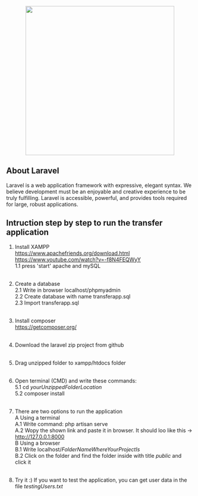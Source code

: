 <p align="center"><img src="https://res.cloudinary.com/dtfbvvkyp/image/upload/v1566331377/laravel-logolockup-cmyk-red.svg" width="400"></p>

## About Laravel

Laravel is a web application framework with expressive, elegant syntax. We believe development must be an enjoyable and creative experience to be truly fulfilling.
Laravel is accessible, powerful, and provides tools required for large, robust applications.

## Intruction step by step to run the transfer application

1. Install XAMPP<br>
    https://www.apachefriends.org/download.html<br>
    https://www.youtube.com/watch?v=-f8N4FEQWyY<br>
    1.1 press 'start' apache and mySQL <br><br>
    
2. Create a database<br>
    2.1 Write in browser localhost/phpmyadmin<br>
    2.2 Create database with name transferapp.sql<br>
    2.3 Import transferapp.sql<br><br>
    
3. Install composer <br>
    https://getcomposer.org/<br><br>
    
4. Download the laravel zip project from github<br><br>

5. Drag unzipped folder to xampp/htdocs folder<br><br>

6. Open terminal (CMD) and write these commands:<br>
    5.1 cd <i>yourUnzippedFolderLocation</i><br>
    5.2 composer install<br><br>
    
7. There are two options to run the application<br>
    A Using a terminal<br>
        A.1 Write command: php artisan serve<br>
        A.2 Wopy the shown link and paste it in browser. It should loo like this -> http://127.0.0.1:8000<br>
    B Using a browser<br>
        B.1 Write localhost/<i>FolderNameWhereYourProjectIs</i><br>
        B.2 Click on the folder and find the folder inside with title <i>public</i> and click it <br><br>
    
8. Try it :) If you want to test the application, you can get user data in the file <i>testingUsers.txt</i><br><br>

